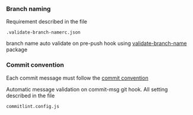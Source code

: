 ### Branch naming
Requirement described in the file
```
.validate-branch-namerc.json
```
branch name auto validate on pre-push hook using
[validate-branch-name](https://www.npmjs.com/package/validate-branch-name
) package

### Commit convention
Each commit message must follow the [commit convention](https://www.conventionalcommits.org/)

Automatic message validation on commit-msg git hook.
All setting described in the file
```
commitlint.config.js
```
